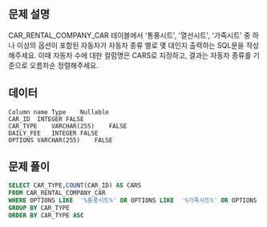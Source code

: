 ## 문제 설명

CAR_RENTAL_COMPANY_CAR 테이블에서 '통풍시트', '열선시트', '가죽시트' 중 하나 이상의 옵션이 포함된 자동차가 자동차 종류 별로 몇 대인지 출력하는 SQL문을 작성해주세요. 이때 자동차 수에 대한 컬럼명은 CARS로 지정하고, 결과는 자동차 종류를 기준으로 오름차순 정렬해주세요.

## 데이터

```
Column name	Type	Nullable
CAR_ID	INTEGER	FALSE
CAR_TYPE	VARCHAR(255)	FALSE
DAILY_FEE	INTEGER	FALSE
OPTIONS	VARCHAR(255)	FALSE
```

## 문제 풀이

```SQL
SELECT CAR_TYPE,COUNT(CAR_ID) AS CARS
FROM CAR_RENTAL_COMPANY_CAR
WHERE OPTIONS LIKE  '%통풍시트%' OR OPTIONS LIKE  '%가죽시트%' OR OPTIONS LIKE  '%열선시트%'
GROUP BY CAR_TYPE
ORDER BY CAR_TYPE ASC

```
